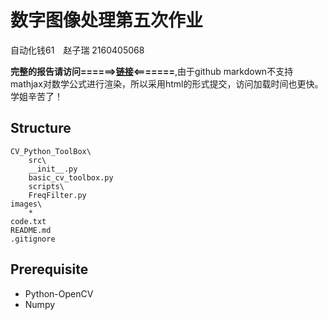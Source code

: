 # 数字图像处理第五次作业

自动化钱61　赵子瑞  2160405068

**完整的报告请访问======>[链接](https://1989Ryan.github.io/DIPhw/hw5.html)<=======**,由于github markdown不支持mathjax对数学公式进行渲染，所以采用html的形式提交，访问加载时间也更快。学姐辛苦了！

## Structure

```
CV_Python_ToolBox\
    src\
	__init__.py
	basic_cv_toolbox.py
    scripts\
	FreqFilter.py
images\
    *
code.txt
README.md
.gitignore
```
## Prerequisite

* Python-OpenCV
* Numpy
